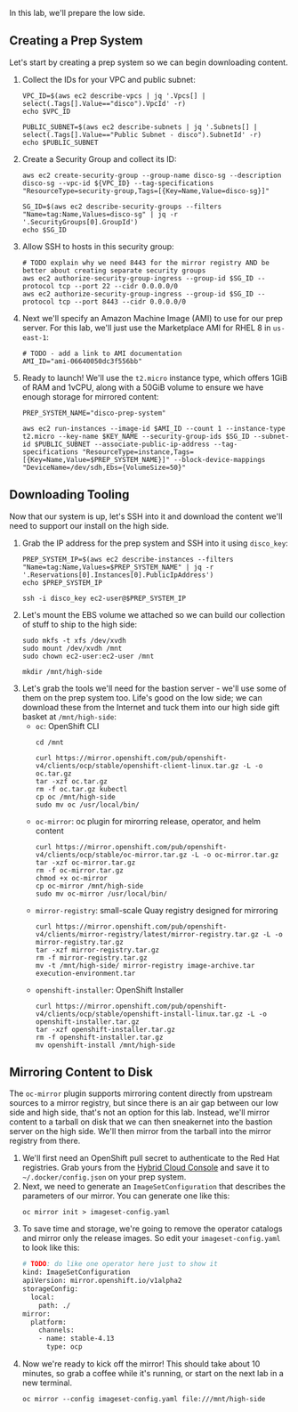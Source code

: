 In this lab, we'll prepare the low side.

## Creating a Prep System
Let's start by creating a prep system so we can begin downloading content.

1. Collect the IDs for your VPC and public subnet:
   ```execute
   VPC_ID=$(aws ec2 describe-vpcs | jq '.Vpcs[] | select(.Tags[].Value=="disco").VpcId' -r)
   echo $VPC_ID

   PUBLIC_SUBNET=$(aws ec2 describe-subnets | jq '.Subnets[] | select(.Tags[].Value=="Public Subnet - disco").SubnetId' -r)
   echo $PUBLIC_SUBNET
   ```
2. Create a Security Group and collect its ID:
   ```execute
   aws ec2 create-security-group --group-name disco-sg --description disco-sg --vpc-id ${VPC_ID} --tag-specifications "ResourceType=security-group,Tags=[{Key=Name,Value=disco-sg}]"

   SG_ID=$(aws ec2 describe-security-groups --filters "Name=tag:Name,Values=disco-sg" | jq -r '.SecurityGroups[0].GroupId')
   echo $SG_ID
   ```
3. Allow SSH to hosts in this security group:
   ```execute
   # TODO explain why we need 8443 for the mirror registry AND be better about creating separate security groups
   aws ec2 authorize-security-group-ingress --group-id $SG_ID --protocol tcp --port 22 --cidr 0.0.0.0/0
   aws ec2 authorize-security-group-ingress --group-id $SG_ID --protocol tcp --port 8443 --cidr 0.0.0.0/0
   ```
4. Next we'll specify an Amazon Machine Image (AMI) to use for our prep server. For this lab, we'll just use the Marketplace AMI for RHEL 8 in `us-east-1`:
   ```execute
   # TODO - add a link to AMI documentation
   AMI_ID="ami-06640050dc3f556bb"
   ```
5. Ready to launch! We'll use the `t2.micro` instance type, which offers 1GiB of RAM and 1vCPU, along with a 50GiB volume to ensure we have enough storage for mirrored content:
   ```execute
   PREP_SYSTEM_NAME="disco-prep-system"

   aws ec2 run-instances --image-id $AMI_ID --count 1 --instance-type t2.micro --key-name $KEY_NAME --security-group-ids $SG_ID --subnet-id $PUBLIC_SUBNET --associate-public-ip-address --tag-specifications "ResourceType=instance,Tags=[{Key=Name,Value=$PREP_SYSTEM_NAME}]" --block-device-mappings "DeviceName=/dev/sdh,Ebs={VolumeSize=50}"
   ```

## Downloading Tooling
Now that our system is up, let's SSH into it and download the content we'll need to support our install on the high side.

1. Grab the IP address for the prep system and SSH into it using `disco_key`:
   ```execute
   PREP_SYSTEM_IP=$(aws ec2 describe-instances --filters "Name=tag:Name,Values=$PREP_SYSTEM_NAME" | jq -r '.Reservations[0].Instances[0].PublicIpAddress')
   echo $PREP_SYSTEM_IP

   ssh -i disco_key ec2-user@$PREP_SYSTEM_IP
   ```
2. Let's mount the EBS volume we attached so we can build our collection of stuff to ship to the high side:
   ```execute
   sudo mkfs -t xfs /dev/xvdh
   sudo mount /dev/xvdh /mnt
   sudo chown ec2-user:ec2-user /mnt

   mkdir /mnt/high-side
   ```
3. Let's grab the tools we'll need for the bastion server - we'll use some of them on the prep system too. Life's good on the low side; we can download these from the Internet and tuck them into our high side gift basket at `/mnt/high-side`:
   * `oc`: OpenShift CLI
      ```execute
      cd /mnt

      curl https://mirror.openshift.com/pub/openshift-v4/clients/ocp/stable/openshift-client-linux.tar.gz -L -o oc.tar.gz
      tar -xzf oc.tar.gz
      rm -f oc.tar.gz kubectl
      cp oc /mnt/high-side
      sudo mv oc /usr/local/bin/
      ```
   * `oc-mirror`: oc plugin for mirorring release, operator, and helm content
     ```execute
     curl https://mirror.openshift.com/pub/openshift-v4/clients/ocp/stable/oc-mirror.tar.gz -L -o oc-mirror.tar.gz
     tar -xzf oc-mirror.tar.gz
     rm -f oc-mirror.tar.gz
     chmod +x oc-mirror
     cp oc-mirror /mnt/high-side
     sudo mv oc-mirror /usr/local/bin/
     ```
   * `mirror-registry`: small-scale Quay registry designed for mirroring
     ```execute
     curl https://mirror.openshift.com/pub/openshift-v4/clients/mirror-registry/latest/mirror-registry.tar.gz -L -o mirror-registry.tar.gz
     tar -xzf mirror-registry.tar.gz
     rm -f mirror-registry.tar.gz
     mv -t /mnt/high-side/ mirror-registry image-archive.tar execution-environment.tar
     ```
   * `openshift-installer`: OpenShift Installer
     ```execute
     curl https://mirror.openshift.com/pub/openshift-v4/clients/ocp/stable/openshift-install-linux.tar.gz -L -o openshift-installer.tar.gz
     tar -xzf openshift-installer.tar.gz
     rm -f openshift-installer.tar.gz
     mv openshift-install /mnt/high-side
     ```

## Mirroring Content to Disk
The `oc-mirror` plugin supports mirroring content directly from upstream sources to a mirror registry, but since there is an air gap between our low side and high side, that's not an option for this lab. Instead, we'll mirror content to a tarball on disk that we can then sneakernet into the bastion server on the high side. We'll then mirror from the tarball into the mirror registry from there.

1. We'll first need an OpenShift pull secret to authenticate to the Red Hat registries. Grab yours from the [Hybrid Cloud Console](https://console.redhat.com/openshift/install/pull-secret) and save it to `~/.docker/config.json` on your prep system.
2. Next, we need to generate an `ImageSetConfiguration` that describes the parameters of our mirror. You can generate one like this:
   ```execute
   oc mirror init > imageset-config.yaml
   ```
3. To save time and storage, we're going to remove the operator catalogs and mirror only the release images. So edit your `imageset-config.yaml` to look like this:
   ```bash
   # TODO: do like one operator here just to show it
   kind: ImageSetConfiguration
   apiVersion: mirror.openshift.io/v1alpha2
   storageConfig:
     local:
       path: ./
   mirror:
     platform:
       channels:
       - name: stable-4.13
         type: ocp
   ```
4. Now we're ready to kick off the mirror! This should take about 10 minutes, so grab a coffee while it's running, or start on the next lab in a new terminal.
   ```execute
   oc mirror --config imageset-config.yaml file:///mnt/high-side
   ```
